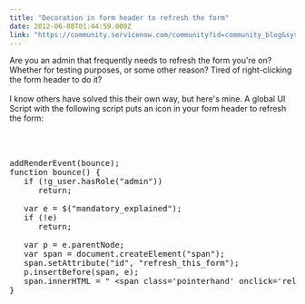 ```yaml
---
title: "Decoration in form header to refresh the form"
date: 2012-06-08T01:44:59.000Z
link: "https://community.servicenow.com/community?id=community_blog&sys_id=a94deee5dbd0dbc01dcaf3231f9619bd"
---
```

<p>Are you an admin that frequently needs to refresh the form you're on? Whether for testing purposes, or some other reason? Tired of right-clicking the form header to do it?<br /><br />I know others have solved this their own way, but here's mine.<!--break--> A global UI Script with the following script puts an icon in your form header to refresh the form:<br /><br /><pre __default_attr="plain" __jive_macro_name="code" class="jive_text_macro jive_macro_code"><br /><br />addRenderEvent(bounce);<br />function bounce() {<br />   if (!g_user.hasRole("admin"))<br />      return;<br /><br />   var e = $("mandatory_explained");<br />   if (!e)<br />      return;<br />  <br />   var p = e.parentNode;<br />   var span = document.createElement("span");<br />   span.setAttribute("id", "refresh_this_form");<br />   p.insertBefore(span, e);<br />   span.innerHTML = " &lt;span class='pointerhand' onclick='reloadWindow(window);' style='padding-left:4px;'&gt;&lt;img width='16' height='16' src='images/icons/refresh.gifx'&gt;&lt;/span&gt;";<br />}<br /></pre></p>